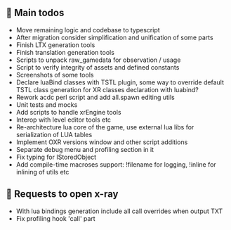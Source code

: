 ## 🧰 Main todos

- Move remaining logic and codebase to typescript
- After migration consider simplification and unification of some parts
- Finish LTX generation tools
- Finish translation generation tools
- Scripts to unpack raw_gamedata for observation / usage
- Script to verify integrity of assets and defined constants
- Screenshots of some tools
- Declare luaBind classes with TSTL plugin, some way to override default TSTL class generation for XR classes declaration with luabind?
- Rework acdc perl script and add all.spawn editing utils
- Unit tests and mocks
- Add scripts to handle xrEngine tools
- Interop with level editor tools etc
- Re-architecture lua core of the game, use external lua libs for serialization of LUA tables
- Implement OXR versions window and other script additions
- Separate debug menu and profiling section in it
- Fix typing for IStoredObject
- Add compile-time macroses support: !filename for logging, !inline for inlining of utils etc

## 🧰 Requests to open x-ray

- With lua bindings generation include all call overrides when output TXT
- Fix profiling hook 'call' part
